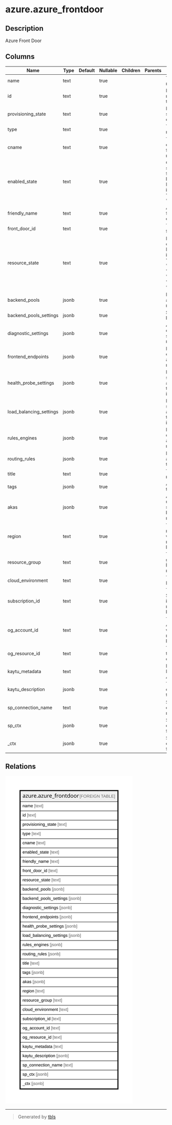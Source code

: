 # azure.azure_frontdoor

## Description

Azure Front Door

## Columns

| Name | Type | Default | Nullable | Children | Parents | Comment |
| ---- | ---- | ------- | -------- | -------- | ------- | ------- |
| name | text |  | true |  |  | The name of the resource. |
| id | text |  | true |  |  | Fully qualified resource ID for the resource. |
| provisioning_state | text |  | true |  |  | Provisioning state of the front door. |
| type | text |  | true |  |  | The type of the resource. |
| cname | text |  | true |  |  | The host that each frontendEndpoint must CNAME to. |
| enabled_state | text |  | true |  |  | Operational status of the front door load balancer. Possible values include: 'Enabled', 'Disabled'. |
| friendly_name | text |  | true |  |  | A friendly name for the front door. |
| front_door_id | text |  | true |  |  | The ID of the front door. |
| resource_state | text |  | true |  |  | Resource status of the front door. Possible values include: 'Creating', 'Enabling', 'Enabled', 'Disabling', 'Disabled', 'Deleting'. |
| backend_pools | jsonb |  | true |  |  | Backend pools available to routing rules. |
| backend_pools_settings | jsonb |  | true |  |  | Settings for all backend pools |
| diagnostic_settings | jsonb |  | true |  |  | A list of active diagnostic settings for the resource. |
| frontend_endpoints | jsonb |  | true |  |  | Frontend endpoints available to routing rules. |
| health_probe_settings | jsonb |  | true |  |  | Health probe settings associated with this Front Door instance. |
| load_balancing_settings | jsonb |  | true |  |  | Load balancing settings associated with this front door instance. |
| rules_engines | jsonb |  | true |  |  | Rules engine configurations available to routing rules. |
| routing_rules | jsonb |  | true |  |  | Routing rules associated with this front door. |
| title | text |  | true |  |  | Title of the resource. |
| tags | jsonb |  | true |  |  | A map of tags for the resource. |
| akas | jsonb |  | true |  |  | Array of globally unique identifier strings (also known as) for the resource. |
| region | text |  | true |  |  | The Azure region/location in which the resource is located. |
| resource_group | text |  | true |  |  | The resource group which holds this resource. |
| cloud_environment | text |  | true |  |  | The Azure Cloud Environment. |
| subscription_id | text |  | true |  |  | The Azure Subscription ID in which the resource is located. |
| og_account_id | text |  | true |  |  | The Platform Account ID in which the resource is located. |
| og_resource_id | text |  | true |  |  | The unique ID of the resource in opengovernance. |
| kaytu_metadata | text |  | true |  |  | Platform Metadata of the Azure resource. |
| kaytu_description | jsonb |  | true |  |  | The full model description of the resource |
| sp_connection_name | text |  | true |  |  | Steampipe connection name. |
| sp_ctx | jsonb |  | true |  |  | Steampipe context in JSON form. |
| _ctx | jsonb |  | true |  |  | Steampipe context in JSON form. |

## Relations

![er](azure.azure_frontdoor.svg)

---

> Generated by [tbls](https://github.com/k1LoW/tbls)
